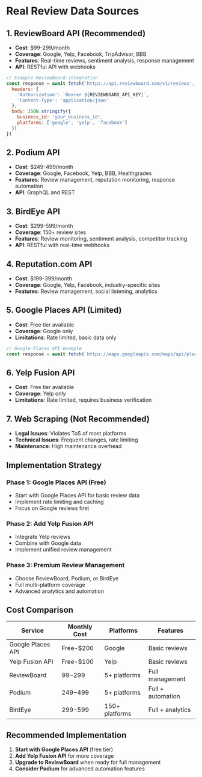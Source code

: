 # Real Review Data Sources

## 1. **ReviewBoard API** (Recommended)
- **Cost**: $99-299/month
- **Coverage**: Google, Yelp, Facebook, TripAdvisor, BBB
- **Features**: Real-time reviews, sentiment analysis, response management
- **API**: RESTful API with webhooks

```javascript
// Example ReviewBoard integration
const response = await fetch('https://api.reviewboard.com/v1/reviews', {
  headers: {
    'Authorization': `Bearer ${REVIEWBOARD_API_KEY}`,
    'Content-Type': 'application/json'
  },
  body: JSON.stringify({
    business_id: 'your_business_id',
    platforms: ['google', 'yelp', 'facebook']
  })
})
```

## 2. **Podium API**
- **Cost**: $249-499/month
- **Coverage**: Google, Facebook, Yelp, BBB, Healthgrades
- **Features**: Review management, reputation monitoring, response automation
- **API**: GraphQL and REST

## 3. **BirdEye API**
- **Cost**: $299-599/month
- **Coverage**: 150+ review sites
- **Features**: Review monitoring, sentiment analysis, competitor tracking
- **API**: RESTful with real-time webhooks

## 4. **Reputation.com API**
- **Cost**: $199-399/month
- **Coverage**: Google, Yelp, Facebook, industry-specific sites
- **Features**: Review management, social listening, analytics

## 5. **Google Places API (Limited)**
- **Cost**: Free tier available
- **Coverage**: Google only
- **Limitations**: Rate limited, basic data only

```javascript
// Google Places API example
const response = await fetch(`https://maps.googleapis.com/maps/api/place/details/json?place_id=${placeId}&fields=reviews,rating&key=${GOOGLE_API_KEY}`)
```

## 6. **Yelp Fusion API**
- **Cost**: Free tier available
- **Coverage**: Yelp only
- **Limitations**: Rate limited, requires business verification

## 7. **Web Scraping (Not Recommended)**
- **Legal Issues**: Violates ToS of most platforms
- **Technical Issues**: Frequent changes, rate limiting
- **Maintenance**: High maintenance overhead

## Implementation Strategy

### Phase 1: Google Places API (Free)
- Start with Google Places API for basic review data
- Implement rate limiting and caching
- Focus on Google reviews first

### Phase 2: Add Yelp Fusion API
- Integrate Yelp reviews
- Combine with Google data
- Implement unified review management

### Phase 3: Premium Review Management
- Choose ReviewBoard, Podium, or BirdEye
- Full multi-platform coverage
- Advanced analytics and automation

## Cost Comparison

| Service | Monthly Cost | Platforms | Features |
|---------|-------------|-----------|----------|
| Google Places API | Free-$200 | Google | Basic reviews |
| Yelp Fusion API | Free-$100 | Yelp | Basic reviews |
| ReviewBoard | $99-$299 | 5+ platforms | Full management |
| Podium | $249-$499 | 5+ platforms | Full + automation |
| BirdEye | $299-$599 | 150+ platforms | Full + analytics |

## Recommended Implementation

1. **Start with Google Places API** (free tier)
2. **Add Yelp Fusion API** for more coverage
3. **Upgrade to ReviewBoard** when ready for full management
4. **Consider Podium** for advanced automation features
